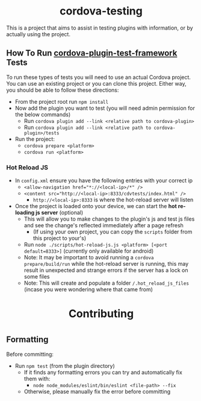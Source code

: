 <h1 align="center">cordova-testing</h1>

This is a project that aims to assist in testing plugins with information, or by actually using the project. 

## How To Run [cordova-plugin-test-framework](https://github.com/apache/cordova-plugin-test-framework) Tests

To run these types of tests you will need to use an actual Cordova project.  You can use an existing project or you can clone this project. Either way, you should be able to follow these directions:

* From the project root run `npm install`
* Now add the plugin you want to test (you will need admin permission for the below commands)
    * Run `cordova plugin add --link <relative path to cordova-plugin>` 
    * Run `cordova plugin add --link <relative path to cordova-plugin>/tests`
* Run the project:
    * `cordova prepare <platform>`
    * `cordova run <platform>`

### Hot Reload JS 

* In `config.xml` ensure you have the following entries with your correct ip
    * `<allow-navigation href="*://<local-ip>/*" />`
    * `<content src="http://<local-ip>:8333/cdvtests/index.html" />`
        * `http://<local-ip>:8333` is where the hot-reload server will listen
* Once the project is loaded onto your device, we can start the **hot re-loading js server** (optional)
    * This will allow you to make changes to the plugin's js and test js files and see the change's reflected immediately after a page refresh
        * (If using your own project, you can copy the `scripts` folder from this project to your's)
    * Run `node ./scripts/hot-reload-js.js <platform> [<port default=8333>]` (currently only available for android)
    * Note: It may be important to avoid running a `cordova prepare/build/run` while the hot-reload server is running, this may result in unexpected and strange errors if the server has a lock on some files
    * Note: This will create and populate a folder `/.hot_reload_js_files` (incase you were wondering where that came from)


<h1 align="center">Contributing<h1>

## Formatting

Before committing:

* Run `npm test` (from the plugin directory)
  * If it finds any formatting errors you can try and automatically fix them with:
    * `node node_modules/eslint/bin/eslint <file-path> --fix`
  * Otherwise, please manually fix the error before committing